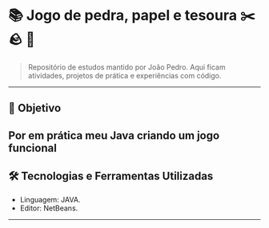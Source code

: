# 📚 Jogo de pedra, papel e tesoura ✂️ 🪨 📃

> Repositório de estudos mantido por João Pedro. Aqui ficam atividades, projetos de prática e experiências com código.

---

## 🧠 Objetivo

Por em prática meu Java criando um jogo funcional
---

## 🛠️ Tecnologias e Ferramentas Utilizadas

- Linguagem: JAVA.
- Editor: NetBeans.

---


